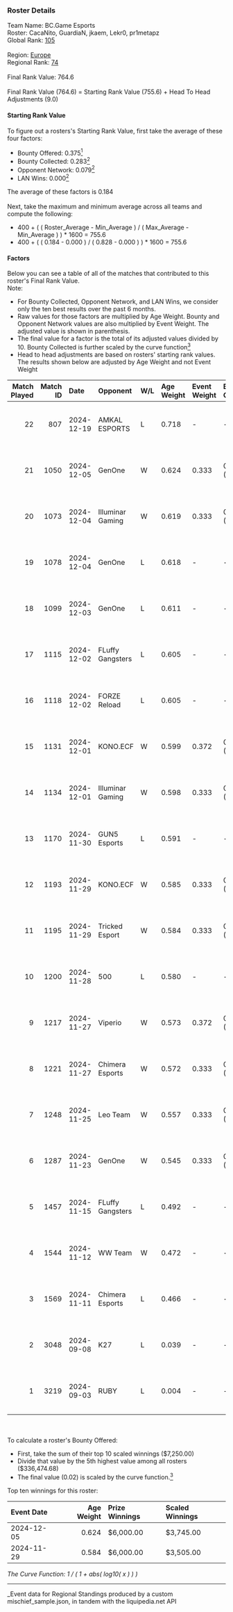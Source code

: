 ### Roster Details<br />
Team Name: BC.Game Esports<br />
Roster: CacaNito, GuardiaN, jkaem, Lekr0, pr1metapz<br />
Global Rank: [105](../../standings_global_2025_03_01.md)<br />
<br />
Region: [Europe]( ../../standings_europe_2025_03_01.md)<br />
Regional Rank: [74]( ../../standings_europe_2025_03_01.md)<br />
<br />
Final Rank Value:  764.6<br />
<br />
Final Rank Value (764.6) = Starting Rank Value (755.6) + Head To Head Adjustments (9.0)<br />

#### Starting Rank Value<br />
To figure out a rosters's Starting Rank Value, first take the average of these four factors:<br />
- Bounty Offered: 0.375[<sup>1</sup>](#table2)
- Bounty Collected: 0.283[<sup>2</sup>](#table1)
- Opponent Network: 0.079[<sup>2</sup>](#table1)
- LAN Wins: 0.000[<sup>2</sup>](#table1)

The average of these factors is 0.184<br />
<br />
Next, take the maximum and minimum average across all teams and compute the following:<br />
- 400 + ( ( Roster_Average - Min_Average ) / ( Max_Average - Min_Average ) ) * 1600 = 755.6
- 400 + ( ( 0.184 - 0.000 ) / ( 0.828 - 0.000 ) ) * 1600 = 755.6


#### Factors<br />
Below you can see a table of all of the matches that contributed to this roster's Final Rank Value.<br />
Note:<br />

- For Bounty Collected, Opponent Network, and LAN Wins, we consider only the ten best results over the past 6 months.
- Raw values for those factors are multiplied by Age Weight. Bounty and Opponent Network values are also multiplied by Event Weight. The adjusted value is shown in parenthesis.
- The final value for a factor is the total of its adjusted values divided by 10. Bounty Collected is further scaled by the curve function[<sup>3</sup>](#curveFunction)
- Head to head adjustments are based on rosters' starting rank values. The results shown below are adjusted by Age Weight and not Event Weight
<span id="table1"></span><br />


| Match Played | Match ID | Date       | Opponent         | W/L | Age Weight | Event Weight | Bounty Collected | Opponent Network | LAN Wins  | H2H Adj. | Roster                                        |
| -: | -: | :- | :- | :- | :- | :- | :- | :- | :- | -: | :- |
|           22 |      807 | 2024-12-19 | AMKAL ESPORTS    | L   | 0.718      | -            | -                | -                | -         |   -12.31 | CacaNito, GuardiaN, jkaem, Lekr0, pr1metapz   |
|           21 |     1050 | 2024-12-05 | GenOne           | W   | 0.624      | 0.333        | 0.009 (0.002)    | 0.424 (0.088)    | 0 (0.000) |     9.68 | CacaNito, GuardiaN, jkaem, Lekr0, pr1metapz   |
|           20 |     1073 | 2024-12-04 | Illuminar Gaming | W   | 0.619      | 0.333        | 0.007 (0.001)    | 0.323 (0.067)    | 0 (0.000) |     9.67 | CacaNito, GuardiaN, jkaem, Lekr0, pr1metapz   |
|           19 |     1078 | 2024-12-04 | GenOne           | L   | 0.618      | -            | -                | -                | -         |    -9.57 | CacaNito, GuardiaN, jkaem, Lekr0, pr1metapz   |
|           18 |     1099 | 2024-12-03 | GenOne           | L   | 0.611      | -            | -                | -                | -         |   -10.12 | CacaNito, GuardiaN, jkaem, Lekr0, pr1metapz   |
|           17 |     1115 | 2024-12-02 | FLuffy Gangsters | L   | 0.605      | -            | -                | -                | -         |   -11.83 | CacaNito, GuardiaN, jkaem, Lekr0, pr1metapz   |
|           16 |     1118 | 2024-12-02 | FORZE Reload     | L   | 0.605      | -            | -                | -                | -         |   -12.20 | CacaNito, GuardiaN, jkaem, Lekr0, pr1metapz   |
|           15 |     1131 | 2024-12-01 | KONO.ECF         | W   | 0.599      | 0.372        | 0.020 (0.004)    | 0.361 (0.080)    | 0 (0.000) |     7.92 | CacaNito, GuardiaN, jkaem, Lekr0, pr1metapz   |
|           14 |     1134 | 2024-12-01 | Illuminar Gaming | W   | 0.598      | 0.333        | 0.007 (0.001)    | 0.323 (0.064)    | 0 (0.000) |     8.88 | CacaNito, GuardiaN, jkaem, Lekr0, pr1metapz   |
|           13 |     1170 | 2024-11-30 | GUN5 Esports     | L   | 0.591      | -            | -                | -                | -         |    -6.91 | CacaNito, GuardiaN, jkaem, Lekr0, pr1metapz   |
|           12 |     1193 | 2024-11-29 | KONO.ECF         | W   | 0.585      | 0.333        | 0.020 (0.004)    | 0.361 (0.070)    | 0 (0.000) |     8.37 | CacaNito, GuardiaN, jkaem, Lekr0, pr1metapz   |
|           11 |     1195 | 2024-11-29 | Tricked Esport   | W   | 0.584      | 0.333        | 0.033 (0.006)    | 0.673 (0.131)    | 0 (0.000) |    10.88 | CacaNito, GuardiaN, jkaem, Lekr0, pr1metapz   |
|           10 |     1200 | 2024-11-28 | 500              | L   | 0.580      | -            | -                | -                | -         |    -4.74 | CacaNito, GuardiaN, jkaem, Lekr0, pr1metapz   |
|            9 |     1217 | 2024-11-27 | Viperio          | W   | 0.573      | 0.372        | 0.002 (0.000)    | 0.055 (0.012)    | 0 (0.000) |     5.13 | CacaNito, GuardiaN, jkaem, Lekr0, pr1metapz   |
|            8 |     1221 | 2024-11-27 | Chimera Esports  | W   | 0.572      | 0.333        | 0.018 (0.003)    | 0.534 (0.102)    | 0 (0.000) |    11.04 | CacaNito, GuardiaN, jkaem, Lekr0, pr1metapz   |
|            7 |     1248 | 2024-11-25 | Leo Team         | W   | 0.557      | 0.333        | 0.023 (0.004)    | 0.508 (0.094)    | 0 (0.000) |     9.36 | CacaNito, GuardiaN, jkaem, Lekr0, pr1metapz   |
|            6 |     1287 | 2024-11-23 | GenOne           | W   | 0.545      | 0.333        | 0.009 (0.002)    | 0.424 (0.077)    | 0 (0.000) |     8.94 | CacaNito, GuardiaN, jkaem, Lekr0, pr1metapz   |
|            5 |     1457 | 2024-11-15 | FLuffy Gangsters | L   | 0.492      | -            | -                | -                | -         |    -9.21 | CacaNito, GuardiaN, jkaem, Lekr0, pr1metapz   |
|            4 |     1544 | 2024-11-12 | WW Team          | W   | 0.472      | -            | -                | -                | -         |     2.79 | CacaNito, GuardiaN, jkaem, Lekr0, pr1metapz   |
|            3 |     1569 | 2024-11-11 | Chimera Esports  | L   | 0.466      | -            | -                | -                | -         |    -5.91 | CacaNito, GuardiaN, jkaem, Lekr0, pr1metapz   |
|            2 |     3048 | 2024-09-08 | K27              | L   | 0.039      | -            | -                | -                | -         |    -0.71 | anarkez, CacaNito, GuardiaN, Lekr0, pr1metapz |
|            1 |     3219 | 2024-09-03 | RUBY             | L   | 0.004      | -            | -                | -                | -         |    -0.11 | anarkez, CacaNito, KWERTZZ, Lekr0, pr1metapz  |

<br />
<span id="table2"></span><br />
To calculate a roster's Bounty Offered:<br />

- First, take the sum of their top 10 scaled winnings ($7,250.00)
- Divide that value by the 5th highest value among all rosters ($336,474.68)
- The final value (0.02) is scaled by the curve function.[<sup>3</sup>](#curveFunction)

Top ten winnings for this roster:<br />

| Event Date | Age Weight | Prize Winnings | Scaled Winnings |
| :- | -: | :- | :- |
| 2024-12-05 |      0.624 | $6,000.00      | $3,745.00       |
| 2024-11-29 |      0.584 | $6,000.00      | $3,505.00       |


<span id="curveFunction"></span>_The Curve Function: 1 / ( 1 + abs( log10( x ) ) )_<br />

---
_Event data for Regional Standings produced by a custom mischief_sample.json, in tandem with the liquipedia.net API<br />
